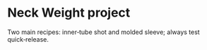 # Neck Weight project
Two main recipes: inner‑tube shot and molded sleeve; always test quick‑release.
